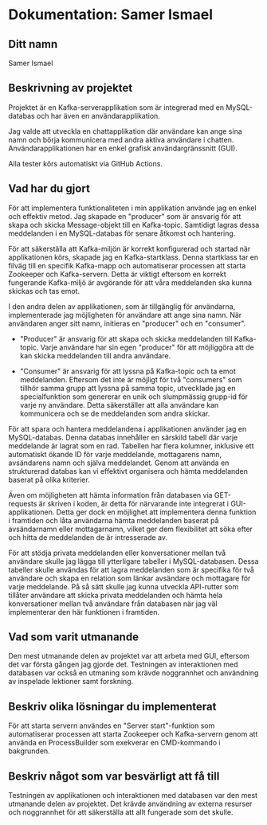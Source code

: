 # Dokumentation: Samer Ismael

## Ditt namn
Samer Ismael

## Beskrivning av projektet

Projektet är en Kafka-serverapplikation som är integrerad med en MySQL-databas och har även en användarapplikation.

Jag valde att utveckla en chattapplikation där användare kan ange sina namn och börja kommunicera med andra aktiva användare i chatten. Användarapplikationen har en enkel grafisk användargränssnitt (GUI).

Alla tester körs automatiskt via GitHub Actions. 

## Vad har du gjort

För att implementera funktionaliteten i min applikation använde jag en enkel och effektiv metod. Jag skapade en "producer" som är ansvarig för att skapa och skicka Message-objekt till en Kafka-topic. Samtidigt lagras dessa meddelanden i en MySQL-databas för senare åtkomst och hantering.

För att säkerställa att Kafka-miljön är korrekt konfigurerad och startad när applikationen körs, skapade jag en Kafka-startklass. Denna startklass tar en filväg till en specifik Kafka-mapp och automatiserar processen att starta Zookeeper och Kafka-servern. Detta är viktigt eftersom en korrekt fungerande Kafka-miljö är avgörande för att våra meddelanden ska kunna skickas och tas emot.

I den andra delen av applikationen, som är tillgänglig för användarna, implementerade jag möjligheten för användare att ange sina namn. När användaren anger sitt namn, initieras en "producer" och en "consumer".

- "Producer" är ansvarig för att skapa och skicka meddelanden till Kafka-topic. Varje användare har sin egen "producer" för att möjliggöra att de kan skicka meddelanden till andra användare.

- "Consumer" är ansvarig för att lyssna på Kafka-topic och ta emot meddelanden. Eftersom det inte är möjligt för två "consumers" som tillhör samma grupp att lyssna på samma topic, utvecklade jag en specialfunktion som genererar en unik och slumpmässig grupp-id för varje ny användare. Detta säkerställer att alla användare kan kommunicera och se de meddelanden som andra skickar.

För att spara och hantera meddelandena i applikationen använder jag en MySQL-databas. Denna databas innehåller en särskild tabell där varje meddelande är lagrat som en rad. Tabellen har flera kolumner, inklusive ett automatiskt ökande ID för varje meddelande, mottagarens namn, avsändarens namn och själva meddelandet. Genom att använda en strukturerad databas kan vi effektivt organisera och hämta meddelanden baserat på olika kriterier.

Även om möjligheten att hämta information från databasen via GET-requests är skriven i koden, är detta för närvarande inte integrerat i GUI-applikationen. Detta ger dock en möjlighet att implementera denna funktion i framtiden och låta användarna hämta meddelanden baserat på avsändarnamn eller mottagarnamn, vilket ger dem flexibilitet att söka efter och hitta de meddelanden de är intresserade av.

För att stödja privata meddelanden eller konversationer mellan två användare skulle jag lägga till ytterligare tabeller i MySQL-databasen. Dessa tabeller skulle användas för att lagra meddelanden som är specifika för två användare och skapa en relation som länkar avsändare och mottagare för varje meddelande. På så sätt skulle jag kunna utveckla API-rutter som tillåter användare att skicka privata meddelanden och hämta hela konversationer mellan två användare från databasen när jag väl implementerar den här funktionen i framtiden.

## Vad som varit utmanande

Den mest utmanande delen av projektet var att arbeta med GUI, eftersom det var första gången jag gjorde det. Testningen av interaktionen med databasen var också en utmaning som krävde noggrannhet och användning av inspelade lektioner samt forskning.

## Beskriv olika lösningar du implementerat

För att starta servern användes en "Server start"-funktion som automatiserar processen att starta Zookeeper och Kafka-servern genom att använda en ProcessBuilder som exekverar en CMD-kommando i bakgrunden.

## Beskriv något som var besvärligt att få till

Testningen av applikationen och interaktionen med databasen var den mest utmanande delen av projektet. Det krävde användning av externa resurser och noggrannhet för att säkerställa att allt fungerade som det skulle.
